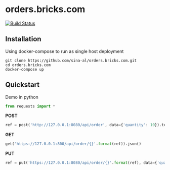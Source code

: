 # orders.bricks.com
[![Build Status](https://travis-ci.org/sina-al/orders.bricks.com.svg?branch=master)](https://travis-ci.org/sina-al/orders.bricks.com)
## Installation
Using docker-compose to run as single host deployment
 ```
 git clone https://github.com/sina-al/orders.bricks.com.git
 cd orders.bricks.com
 docker-compose up
 ```
 ## Quickstart
Demo in python
```python
from requests import *
```
**POST**
```python
ref = post('http://127.0.0.1:8080/api/order', data={'quantity': 10}).text
```
**GET**
```python
get('https://127.0.0.1:800/api/order/{}'.format(ref)).json()
```
**PUT**
```python
ref = put('https://127.0.0.1:8080/api/order/{}'.format(ref), data={'quantity': 20})
```
